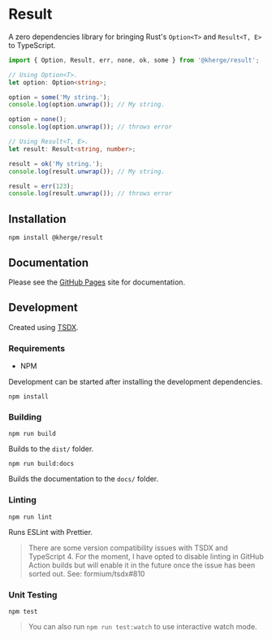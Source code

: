 # Result

A zero dependencies library for bringing Rust's `Option<T>` and `Result<T, E>` to TypeScript.

```ts
import { Option, Result, err, none, ok, some } from '@kherge/result';

// Using Option<T>.
let option: Option<string>;

option = some('My string.');
console.log(option.unwrap()); // My string.

option = none();
console.log(option.unwrap()); // throws error

// Using Result<T, E>.
let result: Result<string, number>;

result = ok('My string.');
console.log(result.unwrap()); // My string.

result = err(123);
console.log(result.unwrap()); // throws error
```

## Installation

    npm install @kherge/result

## Documentation

Please see the [GitHub Pages][] site for documentation.

[github pages]: https://github.io/kherge/js.result

## Development

Created using [TSDX](https://tsdx.io/).

### Requirements

- NPM

Development can be started after installing the development dependencies.

    npm install

### Building

    npm run build

Builds to the `dist/` folder.

    npm run build:docs

Builds the documentation to the `docs/` folder.

### Linting

    npm run lint

Runs ESLint with Prettier.

> There are some version compatibility issues with TSDX and TypeScript 4. For the moment, I have
> opted to disable linting in GitHub Action builds but will enable it in the future once the issue
> has been sorted out. See: formium/tsdx#810

### Unit Testing

    npm test

> You can also run `npm run test:watch` to use interactive watch mode.
